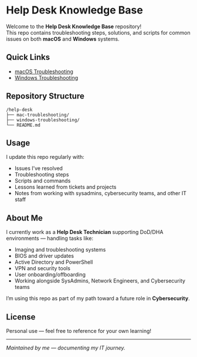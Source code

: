 # Help Desk Knowledge Base

Welcome to the **Help Desk Knowledge Base** repository!  
This repo contains troubleshooting steps, solutions, and scripts for common issues on both **macOS** and **Windows** systems.  

## Quick Links

- [macOS Troubleshooting](./mac-troubleshooting/)
- [Windows Troubleshooting](./windows-troubleshooting/)

## Repository Structure
```
/help-desk
├── mac-troubleshooting/
├── windows-troubleshooting/
└── README.md
```
## Usage

I update this repo regularly with:

- Issues I’ve resolved
- Troubleshooting steps
- Scripts and commands
- Lessons learned from tickets and projects
- Notes from working with sysadmins, cybersecurity teams, and other IT staff

## About Me

I currently work as a **Help Desk Technician** supporting DoD/DHA environments — handling tasks like:

- Imaging and troubleshooting systems  
- BIOS and driver updates  
- Active Directory and PowerShell  
- VPN and security tools  
- User onboarding/offboarding  
- Working alongside SysAdmins, Network Engineers, and Cybersecurity teams  

I’m using this repo as part of my path toward a future role in **Cybersecurity**.

## License

Personal use — feel free to reference for your own learning!

---

*Maintained by me — documenting my IT journey.*
